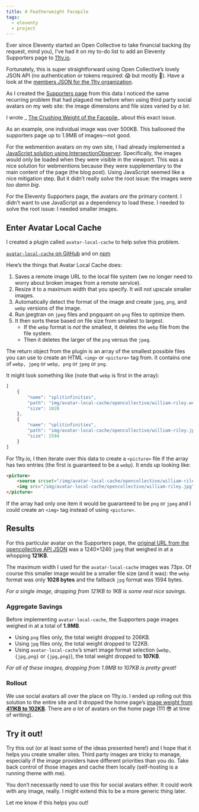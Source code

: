 ```yaml
---
title: A Featherweight Facepile
tags:
  - eleventy
  - project
---
```


Ever since Eleventy started an Open Collective to take financial backing (by request, mind you), I’ve had it on my to-do list to add an Eleventy Supporters page to [11ty.io](https://www.11ty.io/).

Fortunately, this is super straightforward using Open Collective’s lovely JSON API (no authentication or tokens required: 😱 but mostly 🎉). Have a look at the [members JSON for the 11ty organization](https://opencollective.com/11ty/members/all.json).

As I created the [Supporters page](https://www.11ty.io/docs/supporters/) from this data I noticed the same recurring problem that had plagued me before when using third party social avatars on my web site: the image dimensions and file sizes varied by _a lot_.

I wrote _ [The Crushing Weight of the Facepile](/web/facepile/)_ about this exact issue.

As an example, one individual image was over 500KB. This ballooned the supporters page up to 1.9MB of images—not good.

For the webmention avatars on my own site, I had already implemented a [JavaScript solution using IntersectionObserver](/web/facepile/). Specifically, the images would only be loaded when they were visible in the viewport. This was a nice solution for webmentions because they were supplementary to the main content of the page (the blog post). Using JavaScript seemed like a nice mitigation step. But it didn’t really _solve_ the root issue: the images were _too damn big_.

For the Eleventy Supporters page, the avatars *are* the primary content. I didn’t want to use JavaScript as a dependency to load these. I needed to solve the root issue: I needed smaller images.

## Enter Avatar Local Cache

I created a plugin called `avatar-local-cache` to help solve this problem.

<div class="primarylink"><a href="https://github.com/zachleat/avatar-local-cache"><code>avatar-local-cache</code> on GitHub</a> and on <a href="https://www.npmjs.com/package/avatar-local-cache">npm</a></div>

Here’s the things that Avatar Local Cache does:

1. Saves a remote image URL to the local file system (we no longer need to worry about broken images from a remote service).
1. Resize it to a maximum width that you specify. It will not upscale smaller images.
1. Automatically detect the format of the image and create `jpeg`, `png`, and `webp` versions of the image.
1. Run jpegtran on `jpeg` files and pngquant on `png` files to optimize them.
1. It then sorts these based on file size from smallest to largest.
    * If the `webp` format is *not* the smallest, it deletes the `webp` file from the file system.
    * Then it deletes the larger of the `png` versus the `jpeg`.

The return object from the plugin is an array of the smallest possible files you can use to create an HTML `<img>` or `<picture>` tag from. It contains one of `webp, jpeg` or `webp, png` or `jpeg` or `png`.

It might look something like (note that `webp` is first in the array):

```js
[
    {
        "name": "splitinfinities",
        "path": "img/avatar-local-cache/opencollective/william-riley.webp",
        "size": 1028
    },
    {
        "name": "splitinfinities",
        "path": "img/avatar-local-cache/opencollective/william-riley.jpg",
        "size": 1594
    }
]
```

For 11ty.io, I then iterate over this data to create a `<picture>` file if the array has two entries (the first is guaranteed to be a `webp`). It ends up looking like:

```html
<picture>
    <source srcset="/img/avatar-local-cache/opencollective/william-riley.webp" type="image/webp">
    <img src="/img/avatar-local-cache/opencollective/william-riley.jpg" alt="William Riley" loading="lazy">
</picture>
```

If the array had only one item it would be guaranteed to be `png` or `jpeg` and I could create an `<img>` tag instead of using `<picture>`.

## Results

For this particular avatar on the Supporters page, the [original URL from the opencollective API JSON](https://opencollective-production.s3.us-west-1.amazonaws.com/3e53bc60-bd71-11e9-977d-87c4e0ce5473.jpeg) was a 1240×1240 `jpeg` that weighed in at a whopping **121KB**.

The maximum width I used for the `avatar-local-cache` images was 73px. Of course this smaller image would be a smaller file size (and it was): the `webp` format was only **1028 bytes** and the fallback `jpg` format was 1594 bytes.

_For a single image, dropping from 121KB to 1KB is some real nice savings._

### Aggregate Savings

Before implementing `avatar-local-cache`, the Supporters page images weighed in at a total of **1.9MB**.

* Using `png` files only, the total weight dropped to 206KB.
* Using `jpg` files only, the total weight dropped to 122KB.
* Using `avatar-local-cache`’s smart image format selection (`webp,{jpg,png}` or `{jpg,png}`), the total weight dropped to **107KB**.

_For all of these images, dropping from 1.9MB to 107KB is pretty great!_

### Rollout

We use social avatars all over the place on 11ty.io. I ended up rolling out this solution to the entire site and it dropped the home page’s [image weight from **411KB to 102KB**](https://twitter.com/zachleat/status/1164905436950253569). There are _a lot_ of avatars on the home page (111 😎 at time of writing).

## Try it out!

Try this out (or at least some of the ideas presented here!) and I hope that it helps you create smaller sites. Third party images are tricky to manage, especially if the image providers have different priorities than you do. Take back control of those images and cache them locally (self-hosting is a running theme with me).

You don’t necessarily need to use this for social avatars either. It could work with any image, really. I might extend this to be a more generic thing later.

Let me know if this helps you out!